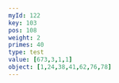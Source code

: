 ```yaml
---
myId: 122
key: 103
pos: 108
weight: 2
primes: 40
type: test
value: [673,3,1,1]
object: [1,24,38,41,62,76,78]
---
```

